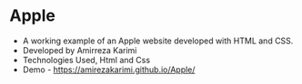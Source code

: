 # Apple
- A working example of an Apple website developed with HTML and CSS.    
- Developed by Amirreza Karimi    
- Technologies Used, Html and Css
- Demo - https://amirezakarimi.github.io/Apple/



